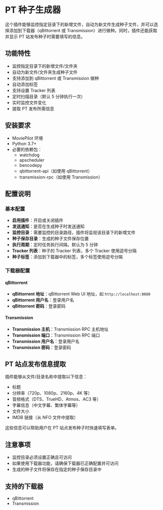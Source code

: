 # PT 种子生成器

这个插件能够监控指定目录下的新增文件，自动为新文件生成种子文件，并可以选择添加到下载器（qBittorrent 或 Transmission）进行做种。同时，插件还能获取并显示 PT 站发布种子时需要填写的信息。

## 功能特性

- 监控指定目录下的新增文件/文件夹
- 自动为新文件/文件夹生成种子文件
- 支持添加到 qBittorrent 或 Transmission 做种
- 自动添加标签
- 支持设置 Tracker 列表
- 定时扫描目录（默认 5 分钟执行一次）
- 实时监控文件变化
- 提取 PT 发布所需信息

## 安装要求

- MoviePilot 环境
- Python 3.7+
- 必要的依赖包：
  - watchdog
  - apscheduler
  - bencodepy
  - qbittorrent-api（如使用 qBittorrent）
  - transmission-rpc（如使用 Transmission）

## 配置说明

### 基本配置

- **启用插件**：开启或关闭插件
- **发送通知**：是否在生成种子时发送通知
- **监控目录**：需要监控的目录路径，插件将监视该目录下的新增文件
- **种子保存目录**：生成的种子文件保存位置
- **执行周期**：定时任务执行间隔，默认为 5 分钟
- **Tracker 列表**：种子的 Tracker 列表，多个 Tracker 使用逗号分隔
- **种子标签**：添加到下载器中的标签，多个标签使用逗号分隔

### 下载器配置

#### qBittorrent

- **qBittorrent 地址**：qBittorrent Web UI 地址，如 `http://localhost:8080`
- **qBittorrent 用户名**：登录用户名
- **qBittorrent 密码**：登录密码

#### Transmission

- **Transmission 主机**：Transmission RPC 主机地址
- **Transmission 端口**：Transmission RPC 端口
- **Transmission 用户名**：登录用户名
- **Transmission 密码**：登录密码

## PT 站点发布信息提取

插件能够从文件/目录名称中提取以下信息：

- 标题
- 分辨率（720p、1080p、2160p、4K 等）
- 音频格式（DTS、TrueHD、Atmos、AC3 等）
- 字幕信息（中文字幕、繁体字幕等）
- 文件大小
- IMDB 链接（从 NFO 文件中提取）

这些信息可以帮助用户在 PT 站点发布种子时快速填写表单。

## 注意事项

- 监控目录必须设置正确且可访问
- 如果使用下载器功能，请确保下载器已正确配置并可访问
- 生成的种子文件将保存在指定的种子保存目录中

## 支持的下载器

- qBittorrent
- Transmission
